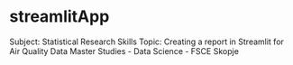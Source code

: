 # streamlitApp
Subject: Statistical Research Skills 
Topic: Creating a report in Streamlit for Air Quality Data
Master Studies - Data Science - FSCE Skopje
